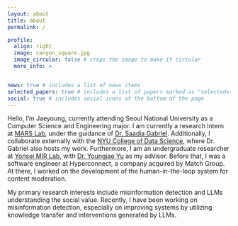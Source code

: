 ```yaml
---
layout: about
title: about
permalink: /

profile:
  align: right
  image: canyon_square.jpg
  image_circular: false # crops the image to make it circular
  more_info: >


news: true # includes a list of news items
selected_papers: true # includes a list of papers marked as "selected={true}"
social: true # includes social icons at the bottom of the page
---
```


Hello, I’m Jaeyoung, currently attending Seoul National University as a Computer Science and Engineering major. I am currently a research intern at [MARS Lab](https://saadiagabriel.com/mars_lab.html), under the guidance of [Dr. Saadia Gabriel](https://saadiagabriel.com/). Additionally, I collaborate externally with the [NYU College of Data Science](https://cds.nyu.edu/), where Dr. Gabriel also hosts my work. Furthermore, I am an undergraduate researcher at [Yonsei MIR Lab](https://mirlab.yonsei.ac.kr/), with [Dr. Youngjae Yu](https://yj-yu.github.io/home/) as my advisor. Before that, I was a software engineer at Hyperconnect, a company acquired by Match Group. At there, I worked on the development of the human-in-the-loop system for content moderation.

My primary research interests include misinformation detection and LLMs understanding the social value. Recently, I have been working on misinformation detection, especially on improving systems by utilizing knowledge transfer and interventions generated by LLMs. 